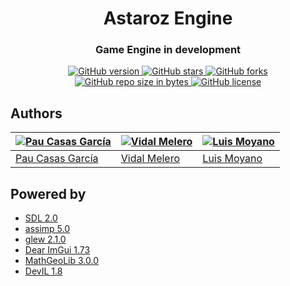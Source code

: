 <h1 align="center">Astaroz Engine</h1>
<h3 align="center">Game Engine in development</h3>
<p align="center">
  <a href="https://github.com/tacos-upc/Astaroz-Engine/releases">
    <img alt="GitHub version" src="https://github.com/tacos-upc/Astaroz-Engine?include_prereleases">
  </a>
  <a href="https://github.com/tacos-upc/Astaroz-Engine/stargazers/">
    <img alt="GitHub stars" src="https://img.shields.io/github/stars/tacos-upc/Astaroz-Engine.svg">
  </a>
  <a href="https://github.com/tacos-upc/Astaroz-Engine/network/">
    <img alt="GitHub forks" src="https://img.shields.io/github/forks/tacos-upc/Astaroz-Engine.svg">
  </a>
  <a href="https://github.com/tacos-upc/Astaroz-Engine/">
    <img alt="GitHub repo size in bytes" src="https://img.shields.io/github/repo-size/tacos-upc/Astaroz-Engine/OrionEngine.svg">
  </a>
  <a href="https://github.com/tacos-upc/Astaroz-Engine/blob/master/LICENSE">
    <img alt="GitHub license" src="https://img.shields.io/github/license/tacos-upc/Astaroz-Engine/OrionEngine.svg">
  </a>
</p>

## Authors
| [![Pau Casas García](https://github.com/Pacasasgar.png?size=100)]( https://github.com/Pacasasgar) | [![Vidal Melero](https://github.com/vidalmelero.png?size=100)](https://github.com/vidalmelero) | [![Luis Moyano](https://github.com/luismoyano.png?size=100)](https://github.com/luismoyano) |
| ---- | ---- | ---- |
| [Pau Casas García](https://github.com/Pacasasgar) | [Vidal Melero](https://github.com/vidalmelero) | [Luis Moyano](https://github.com/luismoyano)

## Powered by

* [SDL 2.0](https://www.libsdl.org/)
* [assimp 5.0](https://github.com/assimp/assimp/)
* [glew 2.1.0](http://glew.sourceforge.net/)
* [Dear ImGui 1.73](https://github.com/ocornut/imgui/)
* [MathGeoLib 3.0.0](https://github.com/juj/MathGeoLib/)
* [DevIL 1.8](http://openil.sourceforge.net/)
